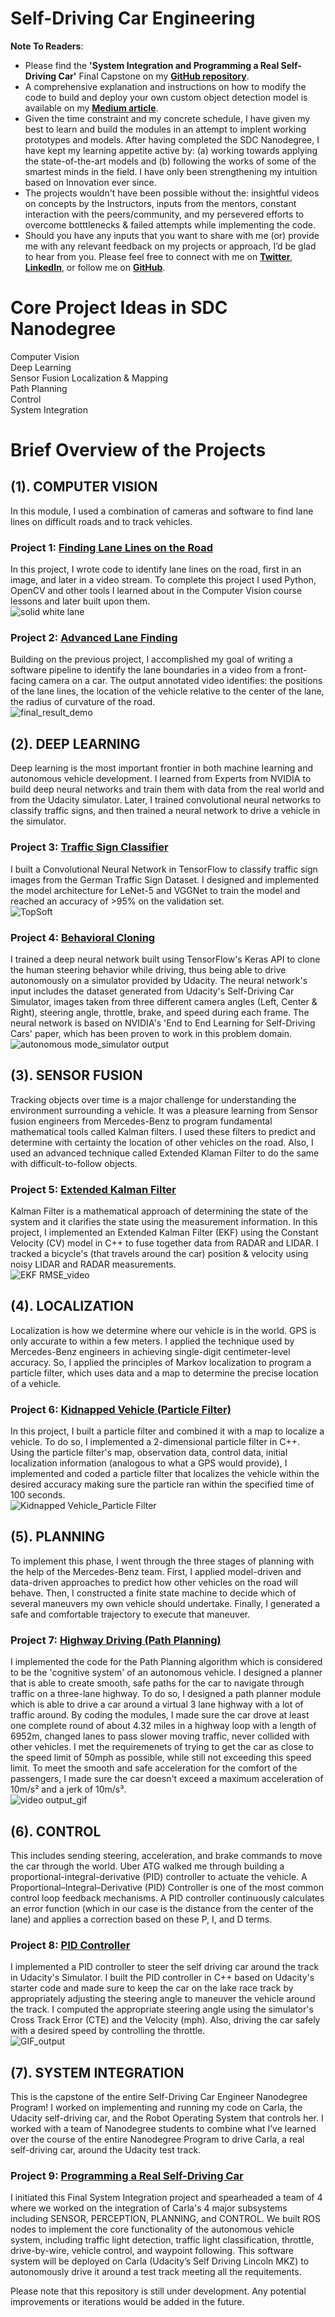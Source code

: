 # Self-Driving Car Engineering  


**Note To Readers**:  
- Please find the **'System Integration and Programming a Real Self-Driving Car'** Final Capstone on my **[GitHub repository](https://github.com/SandeepAswathnarayana/Udacity-SDCND-Programming-a-Real-Self-Driving-Car)**.  
- A comprehensive explanation and instructions on how to modify the code to build and deploy your own custom object detection model is available on my **[Medium article](https://towardsdatascience.com/how-to-build-a-custom-object-detector-classifier-using-tensorflow-object-detection-api-811b7bcd31c4)**.  
- Given the time constraint and my concrete schedule, I have given my best to learn and build the modules in an attempt to implent working prototypes and models. After having completed the SDC Nanodegree, I have kept my learning appetite active by: (a) working towards applying the state-of-the-art models and (b) following the works of some of the smartest minds in the field. I have only been strengthening my intuition based on Innovation ever since.  
- The projects wouldn't have been possible without the: insightful videos on concepts by the Instructors, inputs from the mentors, constant interaction with the peers/community, and my persevered efforts to overcome botttlenecks & failed attempts while implementing the code.  
- Should you have any inputs that you want to share with me (or) provide me with any relevant feedback on my projects or approach, I’d be glad to hear from you. Please feel free to connect with me on **[Twitter](https://twitter.com/ThisIsSandeepA)**, **[LinkedIn](https://www.linkedin.com/in/sandeep-a/)**, or follow me on **[GitHub](https://github.com/SandeepAswathnarayana)**.  


# Core Project Ideas in SDC Nanodegree  
Computer Vision  
Deep Learning  
Sensor Fusion 
Localization & Mapping  
Path Planning  
Control  
System Integration  


# Brief Overview of the Projects  
## (1). COMPUTER VISION  
In this module, I used a combination of cameras and software to find lane lines on difficult roads and to track vehicles.  

### Project 1: [**Finding Lane Lines on the Road**](https://github.com/SandeepAswathnarayana/self-driving-car-engineer-nd/tree/master/CarND-LaneLines-P1)  
In this project, I wrote code to identify lane lines on the road, first in an image, and later in a video stream. To complete this project I used Python, OpenCV and other tools I learned about in the Computer Vision course lessons and later built upon them.  
![solid white lane](https://github.com/SandeepAswathnarayana/self-driving-car-engineer-nd/blob/master/CarND-LaneLines-P1/GIFs/output_solidWhiteRight.gif)  

### Project 2: [**Advanced Lane Finding**](https://github.com/SandeepAswathnarayana/self-driving-car-engineer-nd/tree/master/CarND-Advanced-Lane-Lines)  
Building on the previous project, I accomplished my goal of writing a software pipeline to identify the lane boundaries in a video from a front-facing camera on a car. The output annotated video identifies: the positions of the lane lines, the location of the vehicle relative to the center of the lane, the radius of curvature of the road.  
![final_result_demo](https://github.com/SandeepAswathnarayana/self-driving-car-engineer-nd/blob/master/CarND-Advanced-Lane-Lines/img/final_result_demo.gif)  


## (2). DEEP LEARNING  
Deep learning is the most important frontier in both machine learning and autonomous vehicle development. I learned from Experts from NVIDIA to build deep neural networks and train them with data from the real world and from the Udacity simulator. Later, I trained convolutional neural networks to classify traffic signs, and then trained a neural network to drive a vehicle in the simulator.  

### Project 3: [**Traffic Sign Classifier**](https://github.com/SandeepAswathnarayana/self-driving-car-engineer-nd/tree/master/CarND-Traffic-Sign-Classifier-Project)  
I built a Convolutional Neural Network in TensorFlow to classify traffic sign images from the German Traffic Sign Dataset. I designed and implemented the model architecture for LeNet-5 and VGGNet to train the model and reached an accuracy of >95% on the validation set.  
![TopSoft](https://github.com/SandeepAswathnarayana/self-driving-car-engineer-nd/blob/master/CarND-Traffic-Sign-Classifier-Project/traffic-signs-data/Screenshots/TopSoft.png)  

### Project 4: [**Behavioral Cloning**](https://github.com/SandeepAswathnarayana/self-driving-car-engineer-nd/tree/master/CarND-Behavioral-Cloning-P3)  
I trained a deep neural network built using TensorFlow's Keras API to clone the human steering behavior while driving, thus being able to drive autonomously on a simulator provided by Udacity. The neural network's input includes the dataset generated from Udacity's Self-Driving Car Simulator, images taken from three different camera angles (Left, Center & Right), steering angle, throttle, brake, and speed during each frame. The neural network is based on NVIDIA's 'End to End Learning for Self-Driving Cars' paper, which has been proven to work in this problem domain.  
![autonomous mode_simulator output](https://github.com/SandeepAswathnarayana/self-driving-car-engineer-nd/blob/master/CarND-Behavioral-Cloning-P3/results/autonomous%20mode_simulator%20output.gif)  


## (3). SENSOR FUSION  
Tracking objects over time is a major challenge for understanding the environment surrounding a vehicle. It was a pleasure learning from Sensor fusion engineers from Mercedes-Benz to program fundamental mathematical tools called Kalman filters. I used these filters to predict and determine with certainty the location of other vehicles on the road. Also, I used an advanced technique called Extended Klaman Filter to do the same with difficult-to-follow objects.  

### Project 5: [**Extended Kalman Filter**](https://github.com/SandeepAswathnarayana/self-driving-car-engineer-nd/tree/master/CarND-Extended-Kalman-Filter-Project)  
Kalman Filter is a mathematical approach of determining the state of the system and it clarifies the state using the measurement information. In this project, I implemented an Extended Kalman Filter (EKF) using the Constant Velocity (CV) model in C++ to fuse together data from RADAR and LIDAR. I tracked a bicycle's (that travels around the car) position & velocity using noisy LIDAR and RADAR measurements.  
![EKF RMSE_video](https://github.com/SandeepAswathnarayana/self-driving-car-engineer-nd/blob/master/CarND-Extended-Kalman-Filter-Project/results/EKF%20RMSE_video.gif)  


## (4). LOCALIZATION  
Localization is how we determine where our vehicle is in the world. GPS is only accurate to within a few meters. I applied the technique used by Mercedes-Benz engineers in achieving single-digit centimeter-level accuracy. So, I applied the principles of Markov localization to program a particle filter, which uses data and a map to determine the precise location of a vehicle.  

### Project 6: [**Kidnapped Vehicle (Particle Filter)**](https://github.com/SandeepAswathnarayana/self-driving-car-engineer-nd/tree/master/CarND-Kidnapped-Vehicle-Project)  
In this project, I built a particle filter and combined it with a map to localize a vehicle. To do so, I implemented a 2-dimensional particle filter in C++. Using the particle filter's map, observation data, control data, initial localization information (analogous to what a GPS would provide), I implemented and coded a particle filter that localizes the vehicle within the desired accuracy making sure the particle ran within the specified time of 100 seconds.  
![Kidnapped Vehicle_Particle Filter](https://github.com/SandeepAswathnarayana/self-driving-car-engineer-nd/blob/master/CarND-Kidnapped-Vehicle-Project/results/Kidnapped%20Vehicle_Particle%20Filter_video.gif)  


## (5). PLANNING  
To implement this phase, I went through the three stages of planning with the help of the Mercedes-Benz team. First, I applied model-driven and data-driven approaches to predict how other vehicles on the road will behave. Then, I constructed a finite state machine to decide which of several maneuvers my own vehicle should undertake. Finally, I generated a safe and comfortable trajectory to execute that maneuver.  

### Project 7: [**Highway Driving (Path Planning)**](https://github.com/SandeepAswathnarayana/self-driving-car-engineer-nd/tree/master/CarND-Path-Planning-Project)  
I implemented the code for the Path Planning algorithm which is considered to be the 'cognitive system' of an autonomous vehicle. I designed a planner that is able to create smooth, safe paths for the car to navigate through traffic on a three-lane highway. To do so, I designed a path planner module which is able to drive a car around a virtual 3 lane highway with a lot of traffic around. By coding the modules, I made sure the car drove at least one complete round of about 4.32 miles in a highway loop with a length of 6952m, changed lanes to pass slower moving traffic, never collided with other vehicles. I met the requiremenets of trying to get the car as close to the speed limit of 50mph as possible, while still not exceeding this speed limit. To meet the smooth and safe acceleration for the comfort of the passengers, I made sure the car doesn't exceed a maximum acceleration of 10m/s² and a jerk of 10m/s³.  
![video output_gif](https://github.com/SandeepAswathnarayana/self-driving-car-engineer-nd/blob/master/CarND-Path-Planning-Project/results/video%20output_gif.gif)  


## (6). CONTROL  
This includes sending steering, acceleration, and brake commands to move the car through the world. Uber ATG walked me through building a proportional-integral-derivative (PID) controller to actuate the vehicle. A Proportional–Integral–Derivative (PID) Controller is one of the most common control loop feedback mechanisms. A PID controller continuously calculates an error function (which in our case is the distance from the center of the lane) and applies a correction based on these P, I, and D terms.  

### Project 8: [**PID Controller**](https://github.com/SandeepAswathnarayana/self-driving-car-engineer-nd/tree/master/CarND-PID-Control-Project)  
I implemented a PID controller to steer the self driving car around the track in Udacity's Simulator. I built the PID controller in C++ based on Udacity's starter code and made sure to keep the car on the lake race track by appropriately adjusting the steering angle to maneuver the vehicle around the track. I computed the appropriate steering angle using the simulator's Cross Track Error (CTE) and the Velocity (mph). Also, driving the car safely with a desired speed by controlling the throttle.  
![GIF_output](https://github.com/SandeepAswathnarayana/self-driving-car-engineer-nd/blob/master/CarND-PID-Control-Project/results/GIF_output.gif)  


## (7). SYSTEM INTEGRATION  
This is the capstone of the entire Self-Driving Car Engineer Nanodegree Program! I worked on implementing and running my code on Carla, the Udacity self-driving car, and the Robot Operating System that controls her. I worked with a team of Nanodegree students to combine what I’ve learned over the course of the entire Nanodegree Program to drive Carla, a real self-driving car, around the Udacity test track.  

### Project 9: [**Programming a Real Self-Driving Car**](https://github.com/SandeepAswathnarayana/Udacity-SDCND-Programming-a-Real-Self-Driving-Car)  
I initiated this Final System Integration project and spearheaded a team of 4 where we worked on the integration of Carla's 4 major subsystems including SENSOR, PERCEPTION, PLANNING, and CONTROL. We built ROS nodes to implement the core functionality of the autonomous vehicle system, including traffic light detection, traffic light classification, throttle, drive-by-wire, vehicle control, and waypoint following. This software system will be deployed on Carla (Udacity’s Self Driving Lincoln MKZ) to autonomously drive it around a test track meeting all the requitements.  



Please note that this repository is still under development. Any potential improvements or iterations would be added in the future.  
